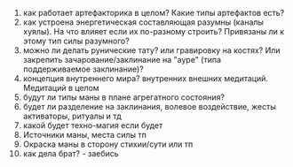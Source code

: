 1) как работает артефакторика в целом? Какие типы артефактов есть? 
2) как устроена энергетическая составляющая разумны (каналы хуялы). На что влияет если их по-разному строить? Привязаны ли к этому тип силы разумного?
3) можно ли делать рунические тату? или гравировку на костях? Или закрепить зачарование/заклинание на "ауре" (типа поддерживаемое заклинание)? 
4) концепция внутреннего мира? внутренних внешних медитаций. Медитаций в целом
5) будут ли типы маны в плане агрегатного состояния? 
6) будет ли разделение на заклинания, волевое воздействие, жесты активаторы, ритуалы и тд
7) какой будет техно-магия если будет
9) Источники маны, места силы тп
10) Окраска маны в сторону стихии/сути или тп
8) как дела брат? - заебись
